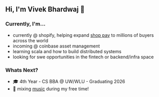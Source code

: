 ## Hi, I'm Vivek Bhardwaj 👋 

### Currently, I'm...
* currently @ shopify, helping expand [shop pay](https://shop.app/) to millions of buyers across the world
* incoming @ coinbase asset management
* learning scala and how to build distributed systems
* looking for swe opportunities in the fintech or backend/infra space

### Whats Next?
* 🎓 4th Year - CS BBA @ UW/WLU - Graduating 2026
* 🎹 mixing [music](https://www.instagram.com/vivekondeck/) during my free time!
